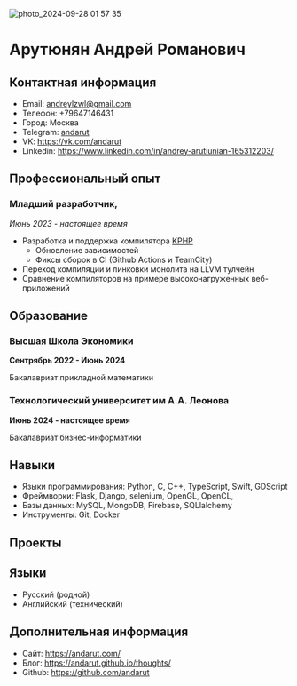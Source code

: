 
![photo_2024-09-28 01 57 35](https://github.com/user-attachments/assets/c47eae6b-7275-4355-bc74-e423d41c4407)


# Арутюнян Андрей Романович

## Контактная информация

- Email: andreylzwl@gmail.com
- Телефон: +79647146431
- Город: Москва
- Telegram: [andarut](https://t.me/andarut)
- VK: https://vk.com/andarut
- Linkedin: https://www.linkedin.com/in/andrey-arutiunian-165312203/

## Профессиональный опыт

### Младший разработчик,

*Июнь 2023 - настоящее время*

- Разработка и поддержка компилятора [KPHP](https://github.com/VKCOM/kphp)
  - Обновление зависимостей
  - Фиксы сборок в CI (Github Actions и TeamCity)
- Переход компиляции и линковки монолита на LLVM тулчейн
- Сравнение компиляторов на примере высоконагруженных веб-приложений

## Образование

### Высшая Школа Экономики

**Сентрябрь 2022 - Июнь 2024**

Бакалавриат прикладной математики

### Технологический университет им А.А. Леонова

**Июнь 2024 - настоящее время**

Бакалавриат бизнес-информатики

## Навыки

- Языки программирования: Python, C, C++, TypeScript, Swift, GDScript
- Фреймворки: Flask, Django, selenium, OpenGL, OpenCL,
- Базы данных: MySQL, MongoDB, Firebase, SQLlalchemy
- Инструменты: Git, Docker

## Проекты



## Языки

- Русский (родной)
- Английский (технический)

## Дополнительная информация

- Сайт: https://andarut.com/
- Блог: https://andarut.github.io/thoughts/
- Github: https://github.com/andarut
